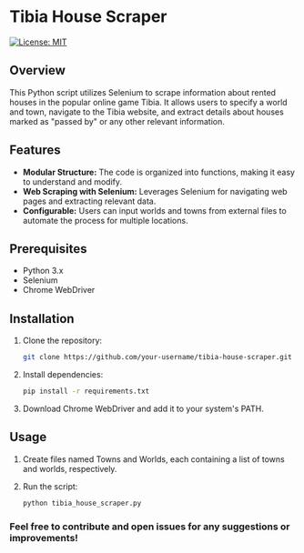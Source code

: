 # Tibia House Scraper

[![License: MIT](https://img.shields.io/badge/License-MIT-yellow.svg)](https://opensource.org/licenses/MIT)

## Overview

This Python script utilizes Selenium to scrape information about rented houses in the popular online game Tibia. It allows users to specify a world and town, navigate to the Tibia website, and extract details about houses marked as "passed by" or any other relevant information.

## Features

- **Modular Structure:** The code is organized into functions, making it easy to understand and modify.
- **Web Scraping with Selenium:** Leverages Selenium for navigating web pages and extracting relevant data.
- **Configurable:** Users can input worlds and towns from external files to automate the process for multiple locations.

## Prerequisites

- Python 3.x
- Selenium
- Chrome WebDriver

## Installation

1. Clone the repository:

   ```bash
   git clone https://github.com/your-username/tibia-house-scraper.git

2. Install dependencies:

   ```bash
   pip install -r requirements.txt

3. Download Chrome WebDriver and add it to your system's PATH.

## Usage
1. Create files named Towns and Worlds, each containing a list of towns and worlds, respectively.

2. Run the script:

   ```bash
   python tibia_house_scraper.py

### Feel free to contribute and open issues for any suggestions or improvements!
